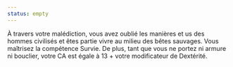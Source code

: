 ```yaml
---
status: empty
---
```

À travers votre malédiction, vous avez oublié les manières et us des hommes civilisés et êtes partie vivre au milieu des bêtes sauvages. Vous maîtrisez la compétence Survie. De plus, tant que vous ne portez ni armure ni bouclier, votre CA est égale à 13 + votre modificateur de Dextérité.
